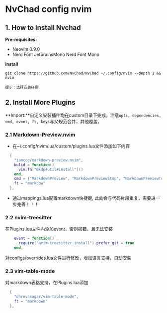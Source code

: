 # NvChad config nvim

## 1. How to Install Nvchad

**Pre-requisites:**

* Neovim 0.9.0
* Nerd Font JetbrainsMono Nerd Font Mono

**install**

`git clone https://github.com/NvChad/NvChad ~/.config/nvim --depth 1 && nvim`

`提示：选择安装样例`

## 2. Install More Plugins

**Import:**自定义安装插件均在custom目录下完成。注意`opts, dependencies, cmd, event, ft, keys`与父规范合并，其他覆盖。

### 2.1 Markdown-Preview.nvim

- 在~/.config/nvim/lua/custom/plugins.lua文件添加如下内容

```lua
  {
    "iamcco/markdown-preview.nvim",
    bulid = function()
      vim.fn["mkdp#util#install"]()
    end,
    cmd = {"MarkdownPreview", "MarkdownPreviewStop", "MarkdownPreviewToggle"},
    ft = "markdow"
  },
```

- 通过mappings.lua配置markdown快捷键, 此处会与代码片段重复，需要进一步完善！！！

### 2.2 nvim-treesitter

在Plugins.lua文件内添加event，否则报错，且无法安装

```lua
    event = function()
      require("nvim-treesitter.install").prefer_git = true
    end,
```

对configs/overrides.lua文件进行修改，增加语言支持，自动安装

### 2.3 vim-table-mode

对markdown表格支持，在Plugins.lua添加

```lua
  {
    "dhruvasagar/vim-table-mode",
    ft = "markdown"
  },
```
